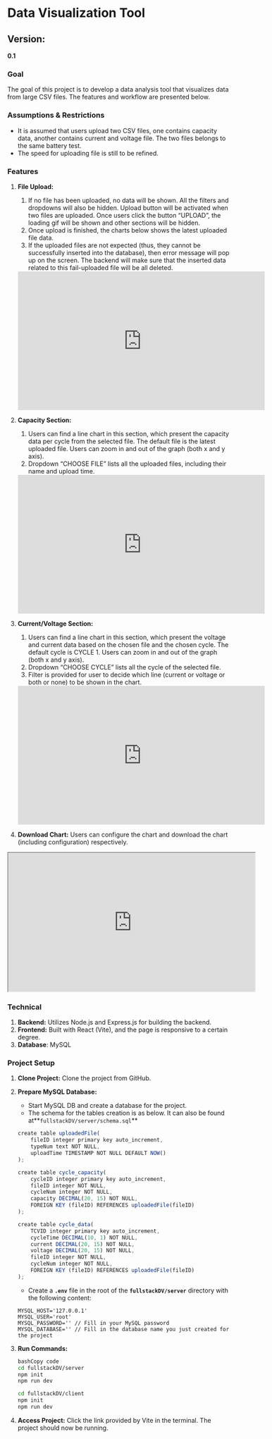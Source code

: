 # **Data Visualization Tool**

## **Version:**

**0.1**

### **Goal**

The goal of this project is to develop a data analysis tool that visualizes data from large CSV files. The features and workflow are presented below.

### **Assumptions & Restrictions**

- It is assumed that users upload two CSV files, one contains capacity data, another contains current and voltage file. The two files belongs to the same battery test.
- The speed for uploading file is still to be refined.

### **Features**

1. **File Upload:** 
    1. If no file has been uploaded, no data will be shown. All the filters and dropdowns will also be hidden. Upload button will be activated when two files are uploaded. Once users click the button “UPLOAD”, the loading gif will be shown and other sections will be hidden. 
    2. Once upload is finished, the charts below shows the latest uploaded file data.
    3. If the uploaded files are not expected (thus, they cannot be successfully inserted into the database), then error message will pop up on the screen. The backend will make sure that the inserted data related to this fail-uploaded file will be all deleted.
    
    <iframe width="560" height="315" src="https://youtu.be/64r-5s0kreU" frameborder="0" allowfullscreen></iframe>
    
2. **Capacity Section:** 
    1. Users can find a line chart in this section, which present the capacity data per cycle from the selected file. The default file is the latest uploaded file. Users can zoom in and out of the graph (both x and y axis).
    2. Dropdown “CHOOSE FILE” lists all the uploaded files, including their name and upload time.
    
    <iframe width="560" height="315" src="https://youtu.be/C7I4jKKUH-c" frameborder="0" allowfullscreen></iframe>
    
3. **Current/Voltage Section:** 
    1. Users can find a line chart in this section, which present the voltage and current data based on the chosen file and the chosen cycle. The default cycle  is CYCLE 1. Users can zoom in and out of the graph (both x and y axis).
    2. Dropdown “CHOOSE CYCLE” lists all the cycle of the selected file. 
    3. Filter is provided for user to decide which line (current or voltage or both or none) to be shown in the chart.
    
    <iframe width="560" height="315" src="https://youtu.be/j8eSEoc5A04" frameborder="0" allowfullscreen></iframe>
    
4. **Download Chart:** Users can configure the chart and download the chart (including configuration) respectively.

<iframe width="560" height="315" src="https://youtu.be/KoOus5dZF20” frameborder="0" allowfullscreen></iframe>

### **Technical**

1. **Backend:** Utilizes Node.js and Express.js for building the backend.
2. **Frontend:** Built with React (Vite), and the page is responsive to a certain degree.
3. **Database**: MySQL

### **Project Setup**

1. **Clone Project:** Clone the project from GitHub.
2. **Prepare MySQL Database:**
    - Start MySQL DB and create a database for the project.
    - The schema for the tables creation is as below. It can also be found at**`fullstackDV/server/schema.sql`**
    
    ```jsx
    create table uploadedFile(
        fileID integer primary key auto_increment,
        typeNum text NOT NULL,
        uploadTime TIMESTAMP NOT NULL DEFAULT NOW()
    );
    
    create table cycle_capacity(
        cycleID integer primary key auto_increment,
        fileID integer NOT NULL,
        cycleNum integer NOT NULL,
        capacity DECIMAL(20, 15) NOT NULL,
        FOREIGN KEY (fileID) REFERENCES uploadedFile(fileID)
    );
    
    create table cycle_data(
        TCVID integer primary key auto_increment,
        cycleTime DECIMAL(10, 1) NOT NULL,
        current DECIMAL(20, 15) NOT NULL,
        voltage DECIMAL(20, 15) NOT NULL,
        fileID integer NOT NULL,
        cycleNum integer NOT NULL,
        FOREIGN KEY (fileID) REFERENCES uploadedFile(fileID)
    );
    ```
    
    - Create a **`.env`** file in the root of the **`fullstackDV/server`** directory with the following content:
    
    ```
    MYSQL_HOST='127.0.0.1'
    MYSQL_USER='root'
    MYSQL_PASSWORD='' // Fill in your MySQL password
    MYSQL_DATABASE='' // Fill in the database name you just created for the project
    ```
    
3. **Run Commands:**
    
    ```bash
    bashCopy code
    cd fullstackDV/server
    npm init
    npm run dev
    
    cd fullstackDV/client
    npm init
    npm run dev
    ```
    
4. **Access Project:** Click the link provided by Vite in the terminal. The project should now be running.

### 

###